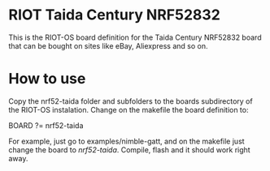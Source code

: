 # RIOT Taida Century NRF52832 

This is the RIOT-OS board definition for the Taida Century NRF52832 board that can be bought on sites like eBay, Aliexpress and so on.

# How to use

Copy the nrf52-taida folder and subfolders to the boards subdirectory of the RIOT-OS instalation.
Change on the makefile the board definition to:

 BOARD ?= nrf52-taida

For example, just go to examples/nimble-gatt, and on the makefile just change the board to *nrf52-taida*.
Compile, flash and it should work right away.
